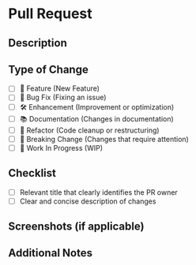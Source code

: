 # Pull Request

## Description
<!-- Provide a clear and concise description of the changes introduced by this pull request. -->

## Type of Change
<!-- Please check the appropriate box below: -->
- [ ] 🚀 Feature (New Feature)
- [ ] 🐛 Bug Fix (Fixing an issue)
- [ ] 🛠️ Enhancement (Improvement or optimization)
- [ ] 📚 Documentation (Changes in documentation)
- [ ] 🧹 Refactor (Code cleanup or restructuring)
- [ ] 🚨 Breaking Change (Changes that require attention)
- [ ] 🚧 Work In Progress (WIP)

## Checklist
<!-- Please check the items that apply to this pull request: -->
- [ ] Relevant title that clearly identifies the PR owner
- [ ] Clear and concise description of changes

## Screenshots (if applicable)
<!-- Include screenshots or gifs to showcase the changes visually, if applicable. -->

## Additional Notes
<!-- Add any additional information that might be helpful in understanding this pull request. -->
